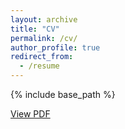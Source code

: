 ```yaml
---
layout: archive
title: "CV"
permalink: /cv/
author_profile: true
redirect_from:
  - /resume
---
```


{% include base_path %}


[View PDF]([https://chengze24.github.io/files/resume_ChengzeLiu.pdf])


